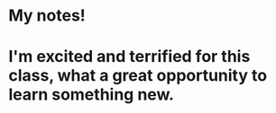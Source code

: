 # My notes!
# I'm excited and terrified for this class, what a great opportunity to learn something new.
